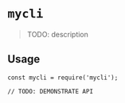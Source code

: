 # `mycli`

> TODO: description

## Usage

```
const mycli = require('mycli');

// TODO: DEMONSTRATE API
```
